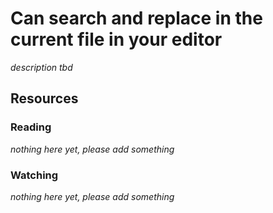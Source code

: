 # Can search and replace in the current file in your editor
_description tbd_
## Resources
### Reading
_nothing here yet, please add something_
### Watching
_nothing here yet, please add something_
